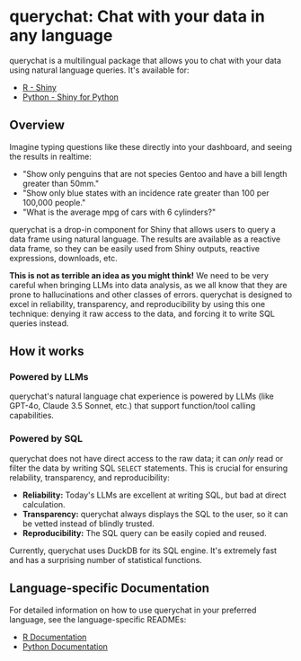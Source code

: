 # querychat: Chat with your data in any language

querychat is a multilingual package that allows you to chat with your data using natural language queries. It's available for:

- [R - Shiny](r-package/README.md)
- [Python - Shiny for Python](python-package/README.md)

## Overview

Imagine typing questions like these directly into your dashboard, and seeing the results in realtime:

* "Show only penguins that are not species Gentoo and have a bill length greater than 50mm."
* "Show only blue states with an incidence rate greater than 100 per 100,000 people."
* "What is the average mpg of cars with 6 cylinders?"

querychat is a drop-in component for Shiny that allows users to query a data frame using natural language. The results are available as a reactive data frame, so they can be easily used from Shiny outputs, reactive expressions, downloads, etc.

**This is not as terrible an idea as you might think!** We need to be very careful when bringing LLMs into data analysis, as we all know that they are prone to hallucinations and other classes of errors. querychat is designed to excel in reliability, transparency, and reproducibility by using this one technique: denying it raw access to the data, and forcing it to write SQL queries instead.

## How it works

### Powered by LLMs

querychat's natural language chat experience is powered by LLMs (like GPT-4o, Claude 3.5 Sonnet, etc.) that support function/tool calling capabilities.

### Powered by SQL

querychat does not have direct access to the raw data; it can _only_ read or filter the data by writing SQL `SELECT` statements. This is crucial for ensuring relability, transparency, and reproducibility:

- **Reliability:** Today's LLMs are excellent at writing SQL, but bad at direct calculation.
- **Transparency:** querychat always displays the SQL to the user, so it can be vetted instead of blindly trusted.
- **Reproducibility:** The SQL query can be easily copied and reused.

Currently, querychat uses DuckDB for its SQL engine. It's extremely fast and has a surprising number of statistical functions.

## Language-specific Documentation

For detailed information on how to use querychat in your preferred language, see the language-specific READMEs:

- [R Documentation](r-package/README.md)
- [Python Documentation](python-package/README.md)
